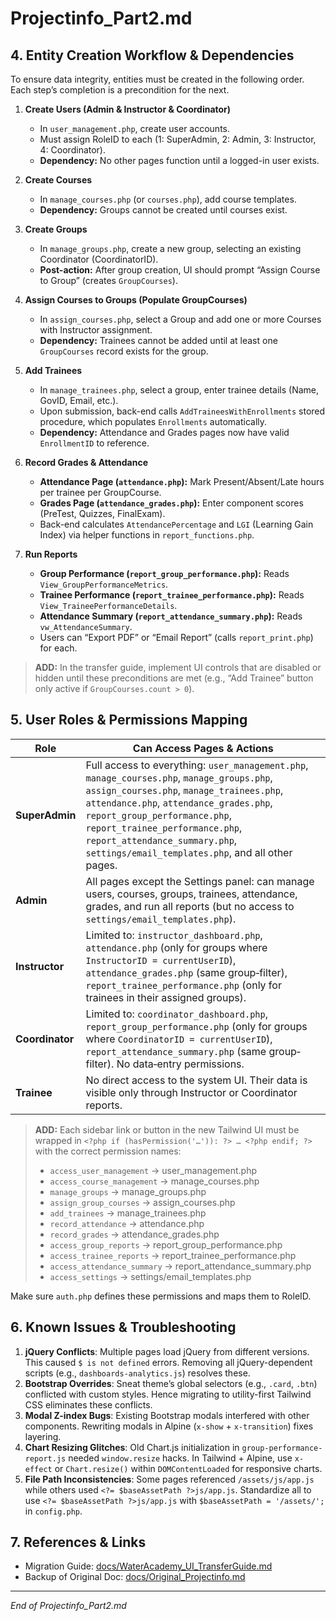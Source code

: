 # Projectinfo\_Part2.md

## 4. Entity Creation Workflow & Dependencies

To ensure data integrity, entities must be created in the following order. Each step’s completion is a precondition for the next.

1. **Create Users (Admin & Instructor & Coordinator)**

   * In `user_management.php`, create user accounts.
   * Must assign RoleID to each (1: SuperAdmin, 2: Admin, 3: Instructor, 4: Coordinator).
   * **Dependency:** No other pages function until a logged-in user exists.

2. **Create Courses**

   * In `manage_courses.php` (or `courses.php`), add course templates.
   * **Dependency:** Groups cannot be created until courses exist.

3. **Create Groups**

   * In `manage_groups.php`, create a new group, selecting an existing Coordinator (CoordinatorID).
   * **Post-action:** After group creation, UI should prompt “Assign Course to Group” (creates `GroupCourses`).

4. **Assign Courses to Groups (Populate GroupCourses)**

   * In `assign_courses.php`, select a Group and add one or more Courses with Instructor assignment.
   * **Dependency:** Trainees cannot be added until at least one `GroupCourses` record exists for the group.

5. **Add Trainees**

   * In `manage_trainees.php`, select a group, enter trainee details (Name, GovID, Email, etc.).
   * Upon submission, back-end calls `AddTraineesWithEnrollments` stored procedure, which populates `Enrollments` automatically.
   * **Dependency:** Attendance and Grades pages now have valid `EnrollmentID` to reference.

6. **Record Grades & Attendance**

   * **Attendance Page (`attendance.php`):** Mark Present/Absent/Late hours per trainee per GroupCourse.
   * **Grades Page (`attendance_grades.php`):** Enter component scores (PreTest, Quizzes, FinalExam).
   * Back-end calculates `AttendancePercentage` and `LGI` (Learning Gain Index) via helper functions in `report_functions.php`.

7. **Run Reports**

   * **Group Performance (`report_group_performance.php`):** Reads `View_GroupPerformanceMetrics`.
   * **Trainee Performance (`report_trainee_performance.php`):** Reads `View_TraineePerformanceDetails`.
   * **Attendance Summary (`report_attendance_summary.php`):** Reads `vw_AttendanceSummary`.
   * Users can “Export PDF” or “Email Report” (calls `report_print.php`) for each.

> **ADD:** In the transfer guide, implement UI controls that are disabled or hidden until these preconditions are met (e.g., “Add Trainee” button only active if `GroupCourses.count > 0`).

## 5. User Roles & Permissions Mapping

| Role            | Can Access Pages & Actions                                                                                                                                                                                                                                                                                                                       |
| --------------- | ------------------------------------------------------------------------------------------------------------------------------------------------------------------------------------------------------------------------------------------------------------------------------------------------------------------------------------------------ |
| **SuperAdmin**  | Full access to everything: `user_management.php`, `manage_courses.php`, `manage_groups.php`, `assign_courses.php`, `manage_trainees.php`, `attendance.php`, `attendance_grades.php`,<br> `report_group_performance.php`, `report_trainee_performance.php`, `report_attendance_summary.php`, `settings/email_templates.php`, and all other pages. |
| **Admin**       | All pages except the Settings panel: can manage users, courses, groups, trainees, attendance, grades, and run all reports (but no access to `settings/email_templates.php`).                                                                                                                                                                     |
| **Instructor**  | Limited to: `instructor_dashboard.php`, `attendance.php` (only for groups where `InstructorID = currentUserID`), `attendance_grades.php` (same group‐filter),<br> `report_trainee_performance.php` (only for trainees in their assigned groups).                                                                                                 |
| **Coordinator** | Limited to: `coordinator_dashboard.php`, `report_group_performance.php` (only for groups where `CoordinatorID = currentUserID`),<br> `report_attendance_summary.php` (same group‐filter). No data‐entry permissions.                                                                                                                             |
| **Trainee**     | No direct access to the system UI. Their data is visible only through Instructor or Coordinator reports.                                                                                                                                                                                                                                         |

> **ADD:** Each sidebar link or button in the new Tailwind UI must be wrapped in `<?php if (hasPermission('…')): ?> … <?php endif; ?>` with the correct permission names:
>
> * `access_user_management` → user\_management.php
> * `access_course_management` → manage\_courses.php
> * `manage_groups` → manage\_groups.php
> * `assign_group_courses` → assign\_courses.php
> * `add_trainees` → manage\_trainees.php
> * `record_attendance` → attendance.php
> * `record_grades` → attendance\_grades.php
> * `access_group_reports` → report\_group\_performance.php
> * `access_trainee_reports` → report\_trainee\_performance.php
> * `access_attendance_summary` → report\_attendance\_summary.php
> * `access_settings` → settings/email\_templates.php

Make sure `auth.php` defines these permissions and maps them to RoleID.

## 6. Known Issues & Troubleshooting

1. **jQuery Conflicts**: Multiple pages load jQuery from different versions. This caused `$ is not defined` errors. Removing all jQuery-dependent scripts (e.g., `dashboards-analytics.js`) resolves these.
2. **Bootstrap Overrides**: Sneat theme’s global selectors (e.g., `.card`, `.btn`) conflicted with custom styles. Hence migrating to utility-first Tailwind CSS eliminates these conflicts.
3. **Modal Z-index Bugs**: Existing Bootstrap modals interfered with other components. Rewriting modals in Alpine (`x-show` + `x-transition`) fixes layering.
4. **Chart Resizing Glitches**: Old Chart.js initialization in `group-performance-report.js` needed `window.resize` hacks. In Tailwind + Alpine, use `x-effect` or `Chart.resize()` within `DOMContentLoaded` for responsive charts.
5. **File Path Inconsistencies**: Some pages referenced `/assets/js/app.js` while others used `<?= $baseAssetPath ?>js/app.js`. Standardize all to use `<?= $baseAssetPath ?>js/app.js` with `$baseAssetPath = '/assets/';` in `config.php`.

## 7. References & Links

* Migration Guide: [docs/WaterAcademy\_UI\_TransferGuide.md](docs/WaterAcademy_UI_TransferGuide.md)
* Backup of Original Doc: [docs/Original\_Projectinfo.md](docs/Original_Projectinfo.md)

---

*End of Projectinfo\_Part2.md*
